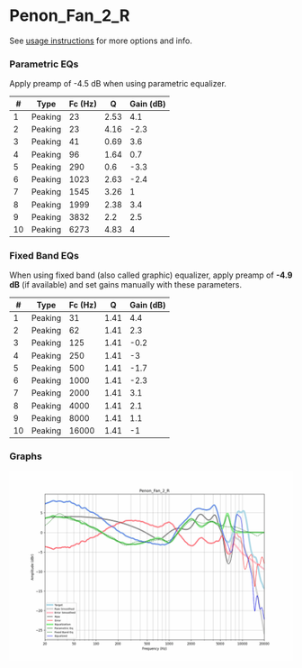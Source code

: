 # Penon_Fan_2_R
See [usage instructions](https://github.com/jaakkopasanen/AutoEq#usage) for more options and info.

### Parametric EQs
Apply preamp of -4.5 dB when using parametric equalizer.

|   # | Type    |   Fc (Hz) |    Q |   Gain (dB) |
|-----|---------|-----------|------|-------------|
|   1 | Peaking |        23 | 2.53 |         4.1 |
|   2 | Peaking |        23 | 4.16 |        -2.3 |
|   3 | Peaking |        41 | 0.69 |         3.6 |
|   4 | Peaking |        96 | 1.64 |         0.7 |
|   5 | Peaking |       290 | 0.6  |        -3.3 |
|   6 | Peaking |      1023 | 2.63 |        -2.4 |
|   7 | Peaking |      1545 | 3.26 |         1   |
|   8 | Peaking |      1999 | 2.38 |         3.4 |
|   9 | Peaking |      3832 | 2.2  |         2.5 |
|  10 | Peaking |      6273 | 4.83 |         4   |

### Fixed Band EQs
When using fixed band (also called graphic) equalizer, apply preamp of **-4.9 dB** (if available) and set gains manually with these parameters.

|   # | Type    |   Fc (Hz) |    Q |   Gain (dB) |
|-----|---------|-----------|------|-------------|
|   1 | Peaking |        31 | 1.41 |         4.4 |
|   2 | Peaking |        62 | 1.41 |         2.3 |
|   3 | Peaking |       125 | 1.41 |        -0.2 |
|   4 | Peaking |       250 | 1.41 |        -3   |
|   5 | Peaking |       500 | 1.41 |        -1.7 |
|   6 | Peaking |      1000 | 1.41 |        -2.3 |
|   7 | Peaking |      2000 | 1.41 |         3.1 |
|   8 | Peaking |      4000 | 1.41 |         2.1 |
|   9 | Peaking |      8000 | 1.41 |         1.1 |
|  10 | Peaking |     16000 | 1.41 |        -1   |

### Graphs
![](./Penon_Fan_2_R.png)
